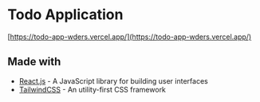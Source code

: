 # Todo Application

[https://todo-app-wders.vercel.app/](https://todo-app-wders.vercel.app/)

## Made with

- [React.js](https://reactjs.org/) - A JavaScript library for building user interfaces
- [TailwindCSS](https://tailwindcss.com/) - An utility-first CSS framework
